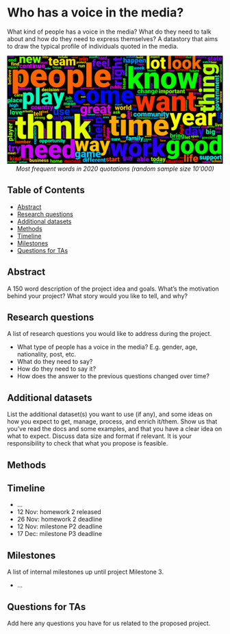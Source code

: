 

# Who has a voice in the media? <!-- omit in toc --> 
What kind of people has a voice in the media? What do they need to talk about and how do they need to express themselves? A datastory that aims to draw the typical profile of individuals quoted in the media.

<p align="center">
  <img src="wordcloud-10k-black.png" alt="wordcloud" width="650">
  <em>Most frequent words in 2020 quotations (random sample size 10'000)</em>
</p>

## Table of Contents <!-- omit in toc -->
- [Abstract](#abstract)
- [Research questions](#research-questions)
- [Additional datasets](#additional-datasets)
- [Methods](#methods)
- [Timeline](#timeline)
- [Milestones](#milestones)
- [Questions for TAs](#questions-for-tas)

## Abstract
A 150 word description of the project idea and goals. What’s the motivation behind your project? What story would you like to tell, and why?

## Research questions
A list of research questions you would like to address during the project.
- What type of people has a voice in the media? E.g. gender, age, nationality, post, etc.
- What do they need to say?
- How do they need to say it?
- How does the answer to the previous questions changed over time?

## Additional datasets
List the additional dataset(s) you want to use (if any), and some ideas on how you expect to get, manage, process, and enrich it/them. Show us that you’ve read the docs and some examples, and that you have a clear idea on what to expect. Discuss data size and format if relevant. It is your responsibility to check that what you propose is feasible.

## Methods

## Timeline
- ...
- 12 Nov: homework 2 released
- 26 Nov: homework 2 deadline
- 12 Nov: milestone P2 deadline
- 17 Dec: milestone P3 deadline  

## Milestones
A list of internal milestones up until project Milestone 3.
- ...


## Questions for TAs
Add here any questions you have for us related to the proposed project.
